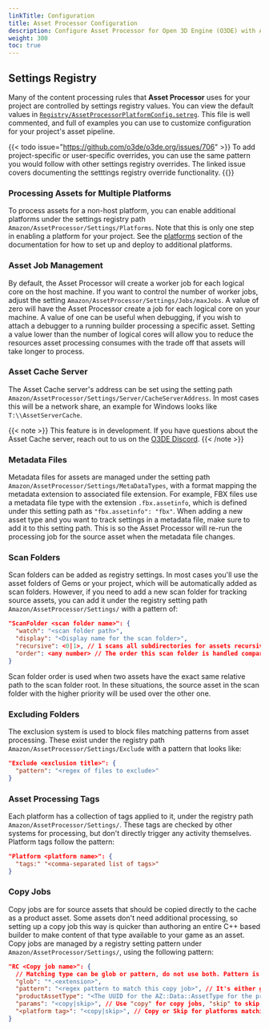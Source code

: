 ```yaml
---
linkTitle: Configuration
title: Asset Processor Configuration
description: Configure Asset Processor for Open 3D Engine (O3DE) with AssetProcessorPlatformConfig.setreg.
weight: 300
toc: true
---
```


## Settings Registry

Many of the content processing rules that **Asset Processor** uses for your project are controlled by settings registry values. You can view the default values in [`Registry/AssetProcessorPlatformConfig.setreg`](https://github.com/o3de/o3de/blob/development/Registry/AssetProcessorPlatformConfig.setreg). This file is well commented, and full of examples you can use to customize configuration for your project's asset pipeline.

{{< todo issue="https://github.com/o3de/o3de.org/issues/706" >}}
To add project-specific or user-specific overrides, you can use the same pattern you would follow with other settings registry overrides. The linked issue covers documenting the setttings registry override functionality.
{{</todo>}}

### Processing Assets for Multiple Platforms

To process assets for a non-host platform, you can enable additional platforms under the settings registry path `Amazon/AssetProcessor/Settings/Platforms`. Note that this is only one step in enabling a platform for your project. See the [platforms](/docs/user-guide/platforms/) section of the documentation for how to set up and deploy to additional platforms.

### Asset Job Management

By default, the Asset Processor will create a worker job for each logical core on the host machine. If you want to control the number of worker jobs, adjust the setting `Amazon/AssetProcessor/Settings/Jobs/maxJobs`. A value of zero will have the Asset Processor create a job for each logical core on your machine. A value of one can be useful when debugging, if you wish to attach a debugger to a running builder processing a specific asset. Setting a value lower than the number of logical cores will allow you to reduce the resources asset processing consumes with the trade off that assets will take longer to process.

### Asset Cache Server

The Asset Cache server's address can be set using the setting path `Amazon/AssetProcessor/Settings/Server/CacheServerAddress`. In most cases this will be a network share, an example for Windows looks like `T:\\AssetServerCache`.

{{< note >}}
This feature is in development. If you have questions about the Asset Cache server, reach out to us on the [O3DE Discord](https://discord.com/invite/o3de).
{{< /note >}}

### Metadata Files

Metadata files for assets are managed under the setting path `Amazon/AssetProcessor/Settings/MetaDataTypes`, with a format mapping the metadata extension to associated file extension. For example, FBX files use a metadata file type with the extension `.fbx.assetinfo`, which is defined under this setting path as `"fbx.assetinfo": "fbx"`. When adding a new asset type and you want to track settings in a metadata file, make sure to add it to this setting path. This is so the Asset Processor will re-run the processing job for the source asset when the metadata file changes.

### Scan Folders

Scan folders can be added as registry settings. In most cases you'll use the asset folders of Gems or your project, which will be automatically added as scan folders. However, if you need to add a new scan folder for tracking source assets, you can add it under the registry setting path `Amazon/AssetProcessor/Settings/` with a pattern of:

```json
"ScanFolder <scan folder name>": {
  "watch": "<scan folder path>",
  "display": "<Display name for the scan folder>",
  "recursive": <0|1>, // 1 scans all subdirectories for assets recursively, 0 only includes assets in this folder and not subfolders.
  "order": <any number> // The order this scan folder is handled compared to other scan folders.
}
```

Scan folder order is used when two assets have the exact same relative path to the scan folder root. In these situations, the source asset in the scan folder with the higher priority will be used over the other one.

### Excluding Folders

The exclusion system is used to block files matching patterns from asset processing. These exist under the registry path `Amazon/AssetProcessor/Settings/Exclude` with a pattern that looks like:

```json
"Exclude <exclusion title>": {
  "pattern": "<regex of files to exclude>"
}
```

### Asset Processing Tags

Each platform has a collection of tags applied to it, under the registry path `Amazon/AssetProcessor/Settings/`. These tags are checked by other systems for processing, but don't directly trigger any activity themselves. Platform tags follow the pattern:

```json
"Platform <platform name>": {
  "tags:" "<comma-separated list of tags>"
}
```

### Copy Jobs

Copy jobs are for source assets that should be copied directly to the cache as a product asset. Some assets don't need additional processing, so setting up a copy job this way is quicker than authoring an entire C++ based builder to make content of that type available to your game as an asset. Copy jobs are managed by a registry setting pattern under `Amazon/AssetProcessor/Settings/`, using the following pattern:

```json
"RC <Copy job name>": {
  // Matching type can be glob or pattern, do not use both. Pattern is for regular expression based matching, glob is useful for if you just want to match on a file extension.
  "glob": "*.<extension>",
  "pattern": "<regex pattern to match this copy job>", // It's either glob or pattern, not both
  "productAssetType": "<The UUID for the AZ::Data::AssetType for the product asset>",
  "params": "<copy|skip>", // Use "copy" for copy jobs, "skip" to skip processing. Skip is mostly used for platforms that don't need a particular asset type.
  "<platform tag>": "<copy|skip>", // Copy or Skip for platforms matching this tag. For example, if you don't want to run the copy job for platforms with the Server tag, this line would be `"server": "skip"`. See the earlier platform tag section for details.
}
```
